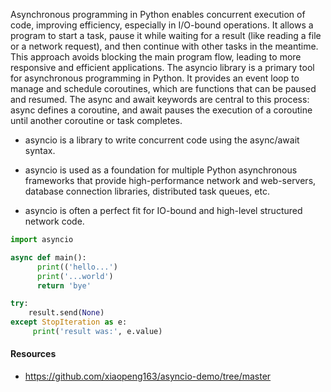 Asynchronous programming in Python enables concurrent execution of code, improving efficiency, especially in I/O-bound operations. It allows a program to start a task, pause it while waiting for a result (like reading a file or a network request), and then continue with other tasks in the meantime. This approach avoids blocking the main program flow, leading to more responsive and efficient applications.
The asyncio library is a primary tool for asynchronous programming in Python. It provides an event loop to manage and schedule coroutines, which are functions that can be paused and resumed. The async and await keywords are central to this process: async defines a coroutine, and await pauses the execution of a coroutine until another coroutine or task completes.

- asyncio is a library to write concurrent code using the async/await syntax.

- asyncio is used as a foundation for multiple Python asynchronous frameworks that provide high-performance network and web-servers, database connection libraries, distributed task queues, etc.
- asyncio is often a perfect fit for IO-bound and high-level structured network code.

```py
import asyncio

async def main():
      print(('hello...')
      print('...world')
      return 'bye'

try:
    result.send(None)
except StopIteration as e:
     print('result was:', e.value)
``` 

#### Resources
- https://github.com/xiaopeng163/asyncio-demo/tree/master
